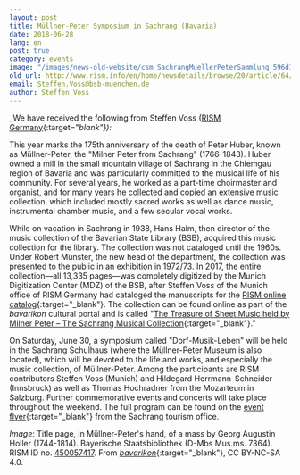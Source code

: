 ```yaml
---
layout: post
title: Müllner-Peter Symposium in Sachrang (Bavaria)
date: 2018-06-28
lang: en
post: true
category: events
image: "/images/news-old-website/csm_SachrangMuellerPeterSammlung_596d107067.jpg"
old_url: http://www.rism.info/en/home/newsdetails/browse/20/article/64/muellner-peter-symposium-in-sachrang-bavaria.html
email: Steffen.Voss@bsb-muenchen.de
author: Steffen Voss
---
```


_We have received the following from Steffen Voss ([RISM Germany](https://de.rism.info/index.html){:target="_blank"}):_

This year marks the 175th anniversary of the death of Peter Huber, known as Müllner-Peter, the "Milner Peter from Sachrang" (1766-1843). Huber owned a mill in the small mountain village of Sachrang in the Chiemgau region of Bavaria and was particularly committed to the musical life of his community. For several years, he worked as a part-time choirmaster and organist, and for many years he collected and copied an extensive music collection, which included mostly sacred works as well as dance music, instrumental chamber music, and a few secular vocal works.

While on vacation in Sachrang in 1938, Hans Halm, then director of the music collection of the Bavarian State Library (BSB), acquired this music collection for the library. The collection was not cataloged until the 1960s. Under Robert Münster, the new head of the department, the collection was presented to the public in an exhibition in 1972/73. In 2017, the entire collection—all 13,335 pages—was completely digitized by the Munich Digitization Center (MDZ) of the BSB, after Steffen Voss of the Munich office of RISM Germany had cataloged the manuscripts for the [RISM online catalog](https://opac.rism.info/metaopac/search?View=rism&q=134929748&Language=en){:target="_blank"}. The collection can be found online as part of the _bavarikon_ cultural portal and is called "[The Treasure of Sheet Music held by Milner Peter – The Sachrang Musical Collection](https://www.bavarikon.de/object/bav:BSB-CMS-0000000000002241?locale=en&p=){:target="_blank"}."

On Saturday, June 30, a symposium called "Dorf-Musik-Leben" will be held in the Sachrang Schulhaus (where the Müllner-Peter Museum is also located), which will be devoted to the life and works, and especially the music collection, of Müllner-Peter. Among the participants are RISM contributors Steffen Voss (Munich) and Hildegard Herrmann-Schneider (Innsbruck) as well as Thomas Hochradner from the Mozarteum in Salzburg. Further commemorative events and concerts will take place throughout the weekend. The full program can be found on the [event flyer](https://event.irs18.de/data/files/muellner-peter-symposium-flyer.pdf){:target="_blank"} from the Sachrang tourism office.

_Image_: Title page, in Müllner-Peter's hand, of a mass by Georg Augustin Holler (1744-1814). Bayerische Staatsbibliothek (D-Mbs Mus.ms. 7364). RISM ID no. [450057417](https://opac.rism.info/search?id=450057417&Language=en). From [_bavarikon_](https://www.bavarikon.de/object/BSB-MUS-00000BSB00108832){:target="_blank"}, CC BY-NC-SA 4.0.
